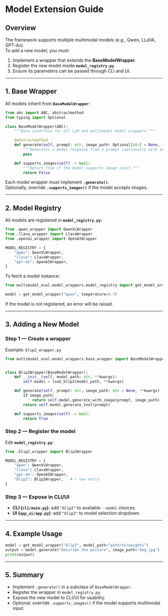 # Model Extension Guide

## Overview
The framework supports multiple multimodal models (e.g., Qwen, LLaVA, GPT-4o).  
To add a new model, you must:  
1. Implement a wrapper that extends the **BaseModelWrapper**.  
2. Register the new model inside **`model_registry.py`**.  
3. Ensure its parameters can be passed through CLI and UI.

---

## 1. Base Wrapper

All models inherit from **`BaseModelWrapper`**:

```python
from abc import ABC, abstractmethod
from typing import Optional

class BaseModelWrapper(ABC):
    """Base interface for all LLM and multimodal model wrappers."""

    @abstractmethod
    def generate(self, prompt: str, image_path: Optional[str] = None, **kwargs) -> str:
        """Generates a model response from a prompt (optionally with an image)."""
        pass

    def supports_images(self) -> bool:
        """Return True if the model supports image input."""
        return False
```

Each model wrapper must implement **`.generate()`**.  
Optionally, override **`.supports_images()`** if the model accepts images.

---

## 2. Model Registry

All models are registered in **`model_registry.py`**:

```python
from .qwen_wrapper import QwenVLWrapper
from .llava_wrapper import LlavaWrapper
from .openai_wrapper import OpenAIWrapper

MODEL_REGISTRY = {
    "qwen": QwenVLWrapper,
    "llava": LlavaWrapper,
    "gpt-4o": OpenAIWrapper,
}
```

To fetch a model instance:

```python
from multimodal_eval.model_wrappers.model_registry import get_model_wrapper

model = get_model_wrapper("qwen", temperature=0.7)
```

If the model is not registered, an error will be raised.

---

## 3. Adding a New Model

### Step 1 — Create a wrapper
Example: `blip2_wrapper.py`

```python
from multimodal_eval.model_wrappers.base_wrapper import BaseModelWrapper


class Blip2Wrapper(BaseModelWrapper):
    def __init__(self, model_path: str, **kwargs):
        self.model = load_blip2(model_path, **kwargs)

    def generate(self, prompt: str, image_path: str = None, **kwargs) -> str:
        if image_path:
            return self.model.generate_with_image(prompt, image_path)
        return self.model.generate_text(prompt)

    def supports_images(self) -> bool:
        return True
```

### Step 2 — Register the model
Edit **`model_registry.py`**:

```python
from .blip2_wrapper import Blip2Wrapper

MODEL_REGISTRY = {
    "qwen": QwenVLWrapper,
    "llava": LlavaWrapper,
    "gpt-4o": OpenAIWrapper,
    "blip2": Blip2Wrapper,   # ← new entry
}
```

### Step 3 — Expose in CLI/UI
- **CLI (`cli/main.py`)**: add `"blip2"` to available `--model` choices.  
- **UI (`app_ui/app.py`)**: add `"blip2"` to model selection dropdown.

---

## 4. Example Usage

```python
model = get_model_wrapper("blip2", model_path="path/to/weights")
output = model.generate("Describe the picture", image_path="dog.jpg")
print(output)
```

---

## 5. Summary

- Implement `.generate()` in a subclass of `BaseModelWrapper`.  
- Register the wrapper in `model_registry.py`.  
- Expose the new model to CLI/UI for usability.  
- Optional: override `.supports_images()` if the model supports multimodal input.  
